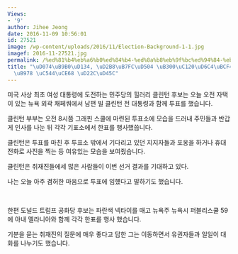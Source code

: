 ```yaml
---
Views:
- '9'
author: Jihee Jeong
date: 2016-11-09 10:56:01
id: 27521
image: /wp-content/uploads/2016/11/Election-Background-1-1.jpg
imagef: 2016-11-27521.jpg
permalink: /%ed%81%b4%eb%a6%b0%ed%84%b4-%ed%8a%b8%eb%9f%bc%ed%94%84-%eb%8c%80%ec%84%a0%ed%9b%84%eb%b3%b4%eb%93%a4-%ec%9d%b4%eb%a5%b8-%ec%95%84%ec%b9%a8-%ed%88%ac%ed%91%9c/
title: "\uD074\uB9B0\uD134, \uD2B8\uB7FC\uD504 \uB300\uC120\uD6C4\uBCF4\uB4E4 \uC774\
  \uB978 \uC544\uCE68 \uD22C\uD45C"
---
```


미국 사상 최초 여성 대통령에 도전하는 민주당의 힐러리 클린턴 후보는 오늘 오전 자택이 있는 뉴욕 외곽 채페쿼에서 남편 빌 클린턴 전 대통령과 함께 투표를 했습니다.

클린턴 부부는 오전 8시쯤 그래핀 스쿨에 마련된 투표소에 모습을 드러내 주민들과 반갑게 인사를 나눈 뒤 각각 기표소에서 한표를 행사했씁니다.

클린턴은 투표를 마친 후 투표소 밖에서 기다리고 있던 지지자들과 포옹을 하거나 휴대전화로 사진을 찍는 등 여유있는 모습을 보여줬습니다.

클린턴은 취재진들에세 많은 사람들이 이번 선거 결과를 기대하고 있다.

나는 오늘 아주 겸허한 마음으로 투표에 임헀다고 말하기도 했습니다.

&nbsp;

한편 도널드 트럼프 공화당 후보는 파란색 넥타이를 매고 뉴욕주 뉴욕시 퍼블리스쿨 59에 아내 멜라니아와 함께 각각 한표를 행사 했습니다.

기분을 묻는 취재진의 질문에 매우 좋다고 답한 그는 이동하면서 유권자들과 일일이 대화를 나누기도 했습니다.